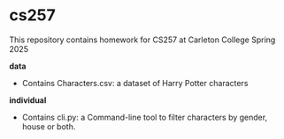 # cs257
This repository contains homework for CS257 at Carleton College Spring 2025

**data**
- Contains Characters.csv: a dataset of Harry Potter characters

**individual**
- Contains cli.py: a Command-line tool to filter characters by gender, house or both.
    
